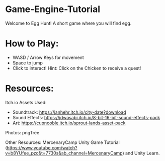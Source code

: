 # Game-Engine-Tutorial

Welcome to Egg Hunt! A short game where you will find egg.

# How to Play:
- WASD / Arrow Keys for movement
- Space to jump
- Click to interact! Hint: Click on the Chicken to receive a quest!

# Resources:
Itch.io Assets Used:
- Soundtrack: https://janhehr.itch.io/city-date?download
- Sound Effects: https://jdwasabi.itch.io/8-bit-16-bit-sound-effects-pack
- Art: https://cupnooble.itch.io/sprout-lands-asset-pack

Photos: pngTree

Other Resources: MercenaryCamp Unity Game Tutorial (https://www.youtube.com/watch?v=b8YUfee_pzc&t=7730s&ab_channel=MercenaryCamp) and Unity Learn. 
